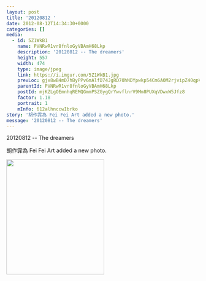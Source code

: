 ```yaml
---
layout: post
title: '20120812 ' 
date: 2012-08-12T14:34:30+0000 
categories: [] 
media:
  - id: 5Z1WkB1
    name: PVNRwR1vr8fnloGyVBAmH68Lkp
    description: '20120812 -- The dreamers'   
    height: 557
    width: 474
    type: image/jpeg
    link: https://i.imgur.com/5Z1WkB1.jpg
    prevLoc: gjx8wB4mD7hByPPv6mAlfD74JgRD70hNDYpwkp54Cm6AOM2rjvipZ40qpVpWhRyQMw8W2Ah7r89QErPrSWko61xl0Pc9XNYvOy8Kc7qmNqWoNBiVL7vxQO8LiplGKqArrmfNYzvwoEDguMrLgKD2KAfNz12Gyl9zt32M4gDoZDSVR0nArrwzIDGBYRz1vWUWxmqlpKp6H6ZJ2lGzBYH2m6AGgwn7Hj5v7n
    parentId: PVNRwR1vr8fnloGyVBAmH68Lkp
    postId: mjKZLgOEmnhqREMQGmmPSZGygQrYwvflnrV9Mm8PUXqVDwxW5Jfz8
    factor: 1.18
    portrait: 1
    mInfo: 612alhnccwIbrko
story: '胡作霏為 Fei Fei Art added a new photo.'  
message: '20120812 -- The dreamers'  
---
```


20120812 -- The dreamers
 
 
[//]: #story:
胡作霏為 Fei Fei Art added a new photo.


[//]: #media:  
<a href="https://i.imgur.com/5Z1WkB1.jpg"><img src="https://i.imgur.com/5Z1WkB1.jpg" height="300" width="255" /></a> 
 
